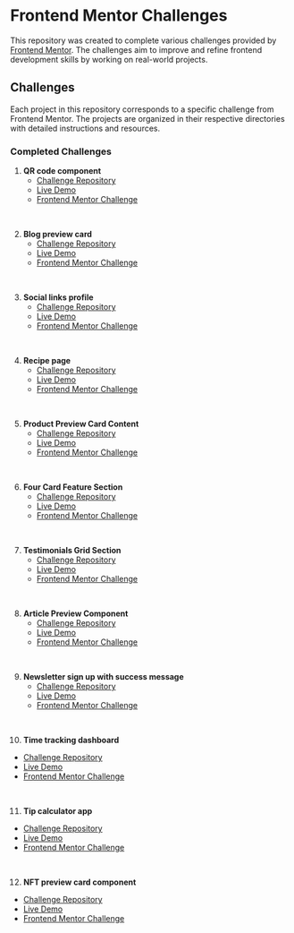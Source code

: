 # Frontend Mentor Challenges

This repository was created to complete various challenges provided by [Frontend Mentor](https://www.frontendmentor.io/). The challenges aim to improve and refine frontend development skills by working on real-world projects.


## Challenges

Each project in this repository corresponds to a specific challenge from Frontend Mentor. The projects are organized in their respective directories with detailed instructions and resources.


### Completed Challenges

1. **QR code component**
   - [Challenge Repository](https://github.com/mts-ml/development/tree/main/qr-code-component-main)
   - [Live Demo](https://mts-ml.github.io/development/qr-code-component-main/index.html)
   - [Frontend Mentor Challenge](https://www.frontendmentor.io/learning-paths/getting-started-on-frontend-mentor-XJhRWRREZd)
<br>

2. **Blog preview card**
   - [Challenge Repository](https://github.com/mts-ml/development/tree/main/blog-preview-card-main)
   - [Live Demo](https://mts-ml.github.io/development/blog-preview-card-main/index.html)
   - [Frontend Mentor Challenge](https://www.frontendmentor.io/learning-paths/getting-started-on-frontend-mentor-XJhRWRREZd)
<br>


3. **Social links profile**
   - [Challenge Repository](https://github.com/mts-ml/development/tree/main/social-links-profile-main)
   - [Live Demo](https://mts-ml.github.io/development/social-links-profile-main/index.html)
   - [Frontend Mentor Challenge](https://www.frontendmentor.io/learning-paths/getting-started-on-frontend-mentor-XJhRWRREZd)
<br>

  
4. **Recipe page**
   - [Challenge Repository](https://github.com/mts-ml/development/tree/main/recipe-page-main)
   - [Live Demo](https://mts-ml.github.io/development/recipe-page-main/index.html)
   - [Frontend Mentor Challenge](https://www.frontendmentor.io/learning-paths/getting-started-on-frontend-mentor-XJhRWRREZd)
<br>

  
5. **Product Preview Card Content**
   - [Challenge Repository](https://github.com/mts-ml/development/tree/main/product-preview-card-component)
   - [Live Demo](https://mts-ml.github.io/development/product-preview-card-component/index.html)
   - [Frontend Mentor Challenge](https://www.frontendmentor.io/learning-paths/building-responsive-layouts--z1qCXVqkD)
<br>


6. **Four Card Feature Section**
   - [Challenge Repository](https://github.com/mts-ml/development/tree/main/four-card-feature-section-master)
   - [Live Demo](https://mts-ml.github.io/development/four-card-feature-section-master/index.html)
   - [Frontend Mentor Challenge](https://www.frontendmentor.io/learning-paths/building-responsive-layouts--z1qCXVqkD)
<br>

  
7. **Testimonials Grid Section**
   - [Challenge Repository](https://github.com/mts-ml/development/tree/main/testimonials-grid-section)
   - [Live Demo](https://mts-ml.github.io/development/testimonials-grid-section/index.html)
   - [Frontend Mentor Challenge](https://www.frontendmentor.io/solutions/testimonials-grid-section-challenge-nnL0UL55DF)
<br>


8. **Article Preview Component**
   - [Challenge Repository](https://github.com/mts-ml/development/tree/main/article-preview-component)
   - [Live Demo](https://mts-ml.github.io/development/article-preview-component/index.html)
   - [Frontend Mentor Challenge](https://www.frontendmentor.io/challenges/article-preview-component-dYBN_pYFT)
<br>


9. **Newsletter sign up with success message**
   - [Challenge Repository](https://github.com/mts-ml/development/tree/main/newsletter-sign-up-with-success-message)
   - [Live Demo](https://mts-ml.github.io/development/newsletter-sign-up-with-success-message/index.html)
   - [Frontend Mentor Challenge](https://www.frontendmentor.io/learning-paths/javascript-fundamentals-oR7g6-mTZ-/steps/66d789013c19191dc3009f0c/challenge/start)
<br>


10. **Time tracking dashboard**
   - [Challenge Repository](https://github.com/mts-ml/development/tree/main/time-tracking-dashboard-main)
   - [Live Demo](https://mts-ml.github.io/development/time-tracking-dashboard-main/index.html)
   - [Frontend Mentor Challenge](https://www.frontendmentor.io/learning-paths/javascript-fundamentals-oR7g6-mTZ-)
<br>


11. **Tip calculator app**
   - [Challenge Repository](https://github.com/mts-ml/development/tree/main/tip-calculator-app)
   - [Live Demo](https://mts-ml.github.io/development/tip-calculator-app/index.html)
   - [Frontend Mentor Challenge](https://www.frontendmentor.io/challenges/tip-calculator-app-ugJNGbJUX)
<br>


12. **NFT preview card component**
   - [Challenge Repository](https://github.com/mts-ml/development/tree/main/nft-preview-card-component)
   - [Live Demo](https://mts-ml.github.io/development/nft-preview-card-component/index.html)
   - [Frontend Mentor Challenge](https://www.frontendmentor.io/challenges/nft-preview-card-component-SbdUL_w0U)
<br>
